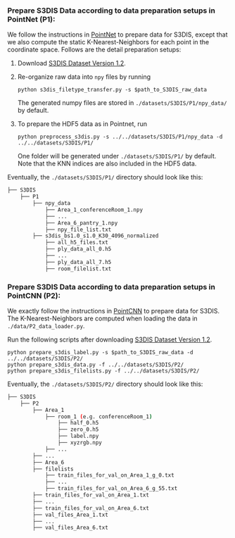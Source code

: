 ### Prepare S3DIS Data according to data preparation setups in PointNet (P1):
We follow the instructions in [PointNet](https://github.com/charlesq34/pointnet/tree/master/sem_seg) 
to prepare data for S3DIS, except that we also compute the static K-Nearest-Neighbors for each point 
in the coordinate space.
Follows are the detail preparation setups:
1. Download [S3DIS Dataset Version 1.2](http://buildingparser.stanford.edu/dataset.html).
2. Re-organize raw data into `npy` files by running

   ```python s3dis_filetype_transfer.py -s $path_to_S3DIS_raw_data```
   
   The generated numpy files are stored in `./datasets/S3DIS/P1/npy_data/` by default.
3. To prepare the HDF5 data as in Pointnet, run 

    ```python preprocess_s3dis.py -s ../../datasets/S3DIS/P1/npy_data -d ../../datasets/S3DIS/P1/```
    
    One folder will be generated under `./datasets/S3DIS/P1/` by default. Note that the KNN indices are also included in the HDF5 data.  

Eventually, the `./datasets/S3DIS/P1/` directory should look like this:
```bash
├── S3DIS
    ├── P1
        ├── npy_data
            ├── Area_1_conferenceRoom_1.npy
            ├── ... 
            ├── Area_6_pantry_1.npy
            ├── npy_file_list.txt
        ├── s3dis_bs1.0_s1.0_K30_4096_normalized
            ├── all_h5_files.txt
            ├── ply_data_all_0.h5
            ├── ...
            ├── ply_data_all_7.h5
            ├── room_filelist.txt
```


### Prepare S3DIS Data according to data preparation setups in PointCNN (P2):
We exactly follow the instructions in [PointCNN](https://github.com/yangyanli/PointCNN) 
to prepare data for S3DIS. The K-Nearest-Neighbors are computed when loading the data in `./data/P2_data_loader.py`.

Run the following scripts after downloading [S3DIS Dataset Version 1.2](http://buildingparser.stanford.edu/dataset.html).

    python prepare_s3dis_label.py -s $path_to_S3DIS_raw_data -d ../../datasets/S3DIS/P2/
    python prepare_s3dis_data.py -f ../../datasets/S3DIS/P2/
    python prepare_s3dis_filelists.py -f ../../datasets/S3DIS/P2/
   
Eventually, the `./datasets/S3DIS/P2/` directory should look like this:
```bash
├── S3DIS
    ├── P2
        ├── Area_1
            ├── room_1 (e.g. conferenceRoom_1)  
                ├── half_0.h5
                ├── zero_0.h5
                ├── label.npy
                ├── xyzrgb.npy
            ├── ...           
        ├── ...
        ├── Area_6
        ├── filelists
            ├── train_files_for_val_on_Area_1_g_0.txt 
            ├── ...
            ├── train_files_for_val_on_Area_6_g_55.txt
        ├── train_files_for_val_on_Area_1.txt
        ├── ...
        ├── train_files_for_val_on_Area_6.txt
        ├── val_files_Area_1.txt
        ├── ...
        ├── val_files_Area_6.txt
```